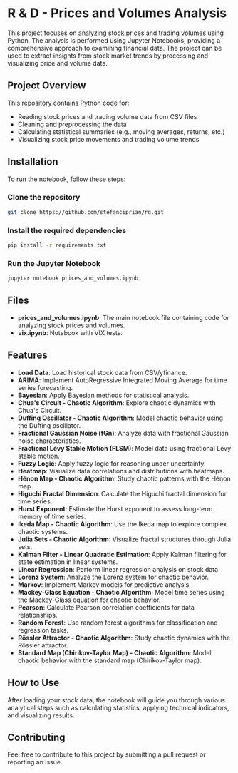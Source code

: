 # R & D - Prices and Volumes Analysis

This project focuses on analyzing stock prices and trading volumes using Python. The analysis is performed using Jupyter Notebooks, providing a comprehensive approach to examining financial data. The project can be used to extract insights from stock market trends by processing and visualizing price and volume data.

## Project Overview

This repository contains Python code for:

- Reading stock prices and trading volume data from CSV files
- Cleaning and preprocessing the data
- Calculating statistical summaries (e.g., moving averages, returns, etc.)
- Visualizing stock price movements and trading volume trends

## Installation

To run the notebook, follow these steps:

### Clone the repository

```bash
git clone https://github.com/stefanciprian/rd.git
```

### Install the required dependencies

```bash
pip install -r requirements.txt
```

### Run the Jupyter Notebook

```bash
jupyter notebook prices_and_volumes.ipynb
```

## Files

- **prices_and_volumes.ipynb**: The main notebook file containing code for analyzing stock prices and volumes.
- **vix.ipynb**: Notebook with VIX tests.

## Features

- **Load Data**: Load historical stock data from CSV/yfinance.
- **ARIMA**: Implement AutoRegressive Integrated Moving Average for time series forecasting.
- **Bayesian**: Apply Bayesian methods for statistical analysis.
- **Chua's Circuit - Chaotic Algorithm**: Explore chaotic dynamics with Chua's Circuit.
- **Duffing Oscillator - Chaotic Algorithm**: Model chaotic behavior using the Duffing oscillator.
- **Fractional Gaussian Noise (fGn)**: Analyze data with fractional Gaussian noise characteristics.
- **Fractional Lévy Stable Motion (FLSM)**: Model data using fractional Lévy stable motion.
- **Fuzzy Logic**: Apply fuzzy logic for reasoning under uncertainty.
- **Heatmap**: Visualize data correlations and distributions with heatmaps.
- **Hénon Map - Chaotic Algorithm**: Study chaotic patterns with the Hénon map.
- **Higuchi Fractal Dimension**: Calculate the Higuchi fractal dimension for time series.
- **Hurst Exponent**: Estimate the Hurst exponent to assess long-term memory of time series.
- **Ikeda Map - Chaotic Algorithm**: Use the Ikeda map to explore complex chaotic systems.
- **Julia Sets - Chaotic Algorithm**: Visualize fractal structures through Julia sets.
- **Kalman Filter - Linear Quadratic Estimation**: Apply Kalman filtering for state estimation in linear systems.
- **Linear Regression**: Perform linear regression analysis on stock data.
- **Lorenz System**: Analyze the Lorenz system for chaotic behavior.
- **Markov**: Implement Markov models for predictive analysis.
- **Mackey-Glass Equation - Chaotic Algorithm**: Model time series using the Mackey-Glass equation for chaotic behavior.
- **Pearson**: Calculate Pearson correlation coefficients for data relationships.
- **Random Forest**: Use random forest algorithms for classification and regression tasks.
- **Rössler Attractor - Chaotic Algorithm**: Study chaotic dynamics with the Rössler attractor.
- **Standard Map (Chirikov-Taylor Map) - Chaotic Algorithm**: Model chaotic behavior with the standard map (Chirikov-Taylor map).

## How to Use

After loading your stock data, the notebook will guide you through various analytical steps such as calculating statistics, applying technical indicators, and visualizing results.

## Contributing

Feel free to contribute to this project by submitting a pull request or reporting an issue.
